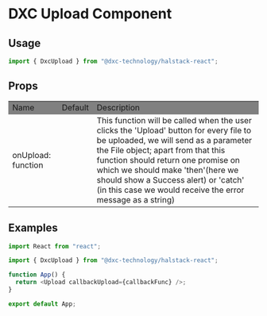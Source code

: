 # DXC Upload Component

## Usage

```js
import { DxcUpload } from "@dxc-technology/halstack-react";
```

## Props

<table>
    <tr style="background-color: grey">
        <td>Name</td>
        <td>Default</td>
        <td>Description</td>
    </tr>
    <tr>
        <td>onUpload: function</td>
        <td></td>
        <td>This function will be called when the user clicks the 'Upload' button for every file to be uploaded, we will send as a parameter the File object; apart from that this function should return one promise on which we should make 'then'(here we should show a Success alert) or 'catch' (in this case we would receive the error message as a string)</td>
    </tr>

</table>

## Examples

```js
import React from "react";

import { DxcUpload } from "@dxc-technology/halstack-react";

function App() {
  return <Upload callbackUpload={callbackFunc} />;
}

export default App;
```

